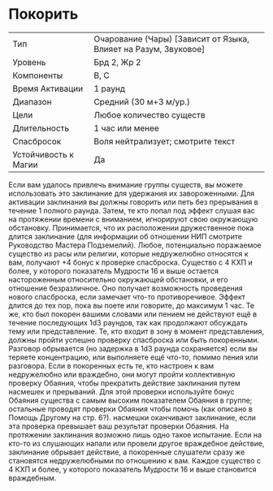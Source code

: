 # Покорить

|                      |                                                                 |
| -------------------- | --------------------------------------------------------------- |
| Тип                  | Очарование (Чары) [Зависит от Языка, Влияет на Разум, Звуковое] |
| Уровень              | Брд 2, Жр 2                                                     |
| Компоненты           | В, С                                                            |
| Время Активации      | 1 раунд                                                         |
| Диапазон             | Средний (30 м+3 м/ур.)                                          | 
| Цели                 | Любое количество существ                                        |
| Длительность         | 1 час или менее                                                 |
| Спасбросок           | Воля нейтрализует; смотрите текст                               |
| Устойчивость к Магии | Да                                                              |

 Если вам удалось привлечь внимание группы существ, вы можете использовать это заклинание для удержания их завороженными. Для активации заклинания вы должны говорить или петь без прерывания в течение 1 полного раунда. Затем, те кто попал под эффект слушая вас на протяжении времени с вниманием, игнорируют свою окружающую обстановку. Принимается, что их расположении дружественное пока длится заклинание (для информации об отношении НИП смотрите Руководство Мастера Подземелий). Любое, потенциально поражаемое существо из расы или религии, которые недружелюбно относятся к вам, получают +4 бонус к проверке спасброска. Существо с 4 КХП и более, у которого показатель Мудрости 16 и выше остается настороженным относительно окружающей обстановки, и его отношение безразличное. Оно получает возможность проведения нового спасброска, если замечает что-то противоречивое. Эффект длится до тех пор, пока вы поете или говорите, до максимум 1 час. Те же, кто был покорен вашими словами или пением не действуют ещё в течение последующих 1d3 раундов, так как продолжают обсуждать тему или представление. Те, кто входит в зону в момент представления, должны пройти успешно проверку спасброска или быть покоренными. Разговор обрывается (но задержка в 1d3 раунда сохраняется) если вы теряете концентрацию, или выполняете ещё что-то, помимо пения или разговора. Если в покоренных есть те, кто настроен к вам недружелюбно или враждебно, они могут пройти коллективную проверку Обаяния, чтобы прекратить действие заклинания путем насмешек и прерываний. Для этой проверки используйте бонус Обаяния существа с самым высоким показателем Обаяния в группе; остальные проводят проверки Обаяния чтобы помочь (как описано в Помощь Другому на стр. 6?). насмешки оканчивают заклинание, если эта проверка превышает ваш результат проверки Обаяния. На протяжении заклинания возможно лишь одно такое испытание. Если на кто-то из слушающих напали или провели другое враждебное действие, заклинание обрывает действие, а покоренные слушатели сразу же становятся недружелюбными по отношению к вам. Каждое существо с 4 КХП и более, у которого показатель Мудрости 16 и выше становится враждебным.
